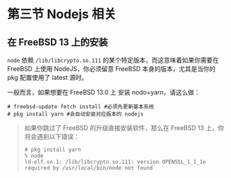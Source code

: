 # 第三节 Nodejs 相关

## 在 FreeBSD 13 上的安装

`node` 依赖 `/lib/libcrypto.so.111` 的某个特定版本，而这意味着如果你需要在 FreeBSD 上使用 NodeJS，你必须留意 FreeBSD 本身的版本，尤其是当你的 pkg 配置使用了 latest 源时。

一般而言，如果想要在 FreeBSD 13.0 上 安装 nodo+yarn，请这么做：

```
# freebsd-update fetch install #必须先更新基本系统
# pkg install yarn #会自动安装对应版本的 nodejs
```

>如果你跳过了 FreeBSD 的升级直接安装软件，那么在 FreeBSD 13 上，你将会遇到以下错误：
>
>```
># pkg install yarn
>% node
>ld-elf.so.1: /lib/libcrypto.so.111: version OPENSSL_1_1_1e required by /usr/local/bin/node not found
 ```
